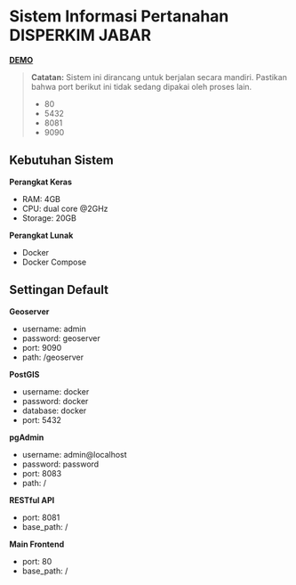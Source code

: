 # Sistem Informasi Pertanahan DISPERKIM JABAR

[**DEMO**](http://simtanah.transplar.com)

> **Catatan:** Sistem ini dirancang untuk berjalan secara mandiri. Pastikan bahwa port berikut ini tidak sedang dipakai oleh proses lain.
> - 80
> - 5432
> - 8081
> - 9090

## Kebutuhan Sistem

**Perangkat Keras**
- RAM: 4GB
- CPU: dual core @2GHz
- Storage: 20GB

**Perangkat Lunak**
- Docker
- Docker Compose

## Settingan Default

**Geoserver**
- username: admin
- password: geoserver
- port: 9090
- path: /geoserver

**PostGIS**
- username: docker
- password: docker
- database: docker
- port: 5432

**pgAdmin**
- username: admin@localhost
- password: password
- port: 8083
- path: /

**RESTful API**
- port: 8081
- base_path: /

**Main Frontend**
- port: 80
- base_path: /

